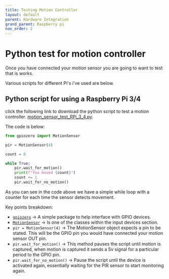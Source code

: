```yaml
---
title: Testing Motion Controller
layout: default
parent: Hardware Integration
grand_parent: Raspberry pi 
nav_order: 2
---
```


# Python test for motion controller

Once you have connected your motion sensor you are going to want to test that is works.

Various scripts for different Pi's i've used are below.

## Python script for using a Raspberry Pi 3/4  

click the following link to download the python script to test a motion controller.
[motion_sensor_test_RPi_3_4.py](./motion_sensor_test_RPi_3_4.py).

The code is below:

```python
from gpiozero import MotionSensor

pir = MotionSensor(4)

count = 0

while True:
    pir.wait_for_motion()
    print(f"You moved {count}")
    count += 1
    pir.wait_for_no_motion()

```

As you can see in the code above we have a simple while loop with a counter for each time the sensor detects movement.

Key points breakdown:

* [`gpiozero`](https://gpiozero.readthedocs.io/en/stable/) -> A simple package to help interface with GPIO devices.
* [`MotionSensor`](https://gpiozero.readthedocs.io/en/stable/api_input.html#motionsensor-d-sun-pir) -> Is one of the classes within the input devices section.
* `pir = MotionSensor(4)` -> The MotionSensor object expects a pin to be stated. This will be the GPIO pin you would have connected your motion sensor OUT pin.
* `pir.wait_for_motion()` -> This method pauses the script until motion is captured, when motion is captured it sends a 5v signal for a particular period to the GPIO pin.
* `pir.wait_for_no_motion()` -> Pause the script until the device is activated again, essentially waiting for the PIR sensor to start monitoring again.
